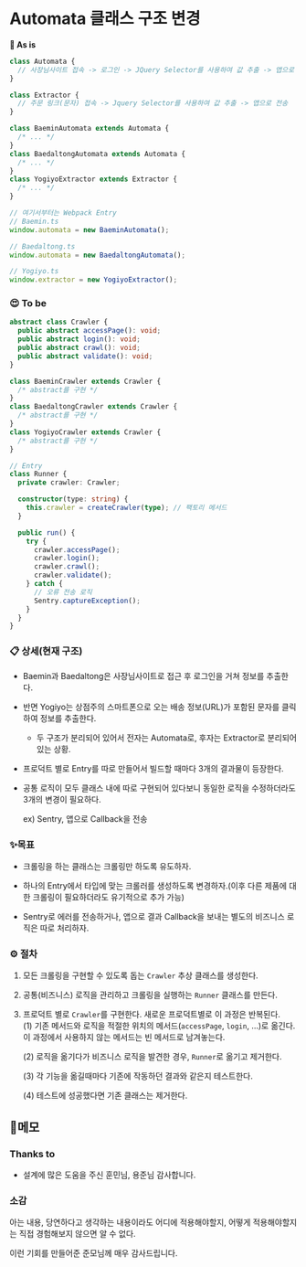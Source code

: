 # Automata 클래스 구조 변경

**🧐 As is**

```typescript
class Automata {
  // 사장님사이트 접속 -> 로그인 -> JQuery Selector를 사용하여 값 추출 -> 앱으로 전송
}

class Extractor {
  // 주문 링크(문자) 접속 -> Jquery Selector를 사용하여 값 추출 -> 앱으로 전송
}

class BaeminAutomata extends Automata {
  /* ... */
}
class BaedaltongAutomata extends Automata {
  /* ... */
}
class YogiyoExtractor extends Extractor {
  /* ... */
}

// 여기서부터는 Webpack Entry
// Baemin.ts
window.automata = new BaeminAutomata();

// Baedaltong.ts
window.automata = new BaedaltongAutomata();

// Yogiyo.ts
window.extractor = new YogiyoExtractor();
```

### **😍 To be**

```typescript
abstract class Crawler {
  public abstract accessPage(): void;
  public abstract login(): void;
  public abstract crawl(): void;
  public abstract validate(): void;
}

class BaeminCrawler extends Crawler {
  /* abstract를 구현 */
}
class BaedaltongCrawler extends Crawler {
  /* abstract를 구현 */
}
class YogiyoCrawler extends Crawler {
  /* abstract를 구현 */
}

// Entry
class Runner {
  private crawler: Crawler;

  constructor(type: string) {
    this.crawler = createCrawler(type); // 팩토리 메서드
  }

  public run() {
    try {
      crawler.accessPage();
      crawler.login();
      crawler.crawl();
      crawler.validate();
    } catch {
      // 오류 전송 로직
      Sentry.captureException();
    }
  }
}
```

### **📋 상세**(현재 구조)

- Baemin과 Baedaltong은 사장님사이트로 접근 후 로그인을 거쳐 정보를 추출한다.
- 반면 Yogiyo는 상점주의 스마트폰으로 오는 배송 정보(URL)가 포함된 문자를 클릭하여 정보를 추출한다.
  - 두 구조가 분리되어 있어서 전자는 Automata로, 후자는 Extractor로 분리되어 있는 상황.
- 프로덕트 별로 Entry를 따로 만들어서 빌드할 때마다 3개의 결과물이 등장한다.
- 공통 로직이 모두 클래스 내에 따로 구현되어 있다보니 동일한 로직을 수정하더라도 3개의 변경이 필요하다.

  ex) Sentry, 앱으로 Callback을 전송

### ✨목표

- 크롤링을 하는 클래스는 크롤링만 하도록 유도하자.

- 하나의 Entry에서 타입에 맞는 크롤러를 생성하도록 변경하자.(이후 다른 제품에 대한 크롤링이 필요하더라도 유기적으로 추가 가능)

- Sentry로 에러를 전송하거나, 앱으로 결과 Callback을 보내는 별도의 비즈니스 로직은 따로 처리하자.

### **⚙️ 절차**

1. 모든 크롤링을 구현할 수 있도록 돕는 `Crawler` 추상 클래스를 생성한다.
2. 공통(비즈니스) 로직을 관리하고 크롤링을 실행하는 `Runner` 클래스를 만든다.
3. 프로덕트 별로 `Crawler`를 구현한다. 새로운 프로덕트별로 이 과정은 반복된다.  
   (1) 기존 메서드와 로직을 적절한 위치의 메서드(`accessPage`, `login`, ...)로 옮긴다. 이 과정에서 사용하지 않는 메서드는 빈 메서드로 남겨놓는다.

   (2) 로직을 옮기다가 비즈니스 로직을 발견한 경우, `Runner`로 옮기고 제거한다.

   (3) 각 기능을 옮길때마다 기존에 작동하던 결과와 같은지 테스트한다.

   (4) 테스트에 성공했다면 기존 클래스는 제거한다.

## 📝메모

### Thanks to

- 설계에 많은 도움을 주신 훈민님, 용준님 감사합니다.

### 소감

아는 내용, 당연하다고 생각하는 내용이라도 어디에 적용해야할지, 어떻게 적용해야할지는 직접 경험해보지 않으면 알 수 없다.

이런 기회를 만들어준 준모님께 매우 감사드립니다.
